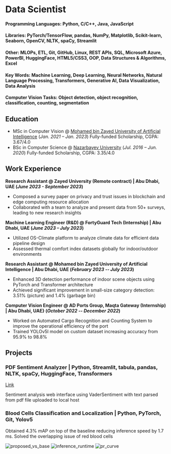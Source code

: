 # Data Scientist

#### Programming Languages: Python, C/C++, Java, JavaScript
#### Libraries: PyTorch/TensorFlow, pandas, NumPy, Matplotlib, Scikit-learn, Seaborn, OpenCV, NLTK, spaCy, Streamlit
#### Other: MLOPs, ETL, Git, GitHub, Linux, REST APIs, SQL, Microsoft Azure, PowerBI, HuggingFace, HTML5/CSS3, OOP, Data Structures & Algorithms, Excel
#### Key Words: Machine Learning, Deep Learning, Neural Networks, Natural Language Processing, Transformers, Generative AI, Data Visualization, Data Analysis
#### Computer Vision Tasks: Object detection, object recognition, classification, counting, segmentation

## Education
- MSc in Computer Vision @ [Mohamed bin Zayed University of Artificial Intelligence](https://mbzuai.ac.ae)  (_Jan. 2021 – Jan. 2023_)
  Fully-funded Scholarship, CGPA: 3.67/4.0  
- BSc in Computer Science @ [Nazarbayev University](https://nu.edu.kz) (_Jul. 2016 – Jun. 2020_)
  Fully-funded Scholarship, CGPA: 3.35/4.0 

## Work Experience
**Research Assistant @ Zayed University (Remote contract) | Abu Dhabi, UAE (_June 2023 - September 2023_)** 
- Composed a survey paper on privacy and trust issues in blockchain and edge computing resource allocation
- Collaborated with a team to analyze and present data from 50+ surveys, leading to new research insights

**Machine Learning Engineer (R&D) @ FortyGuard Tech (Internship) | Abu Dhabi, UAE (_June 2023 – July 2023_)**
- Utilized OS-Climate platform to analyze climate data for efficient data pipeline design
- Assessed thermal comfort index datasets globally for indoor/outdoor environments

**Research Assistant @ Mohamed bin Zayed University of Artificial Intelligence | Abu Dhabi, UAE (_February 2023 -- July 2023_)**
- Enhanced 3D detection performance of indoor scene objects using PyTorch and Transformer architecture
- Achieved significant improvement in small-size category detection: 3.51% (picture) and 1.4% (garbage bin)

**Computer Vision Engineer @ AD Ports Group, Maqta Gateway (Internship) | Abu Dhabi, UAE} (_October 2022 -- December 2022_)**
- Worked on Automated Cargo Recognition and Counting System to improve the operational efficiency of the port
- Trained YOLOv5l model on custom dataset increasing accuracy from 95.9% to 98.8%

## Projects
### PDF Sentiment Analyzer | Python, Streamlit, tabula, pandas, NLTK, spaCy, HuggingFace, Transformers
[Link](https://github.com/Aydana1/NLP_Sentiment_analysis)

Sentiment analysis web interface using VaderSentiment with text parsed from pdf file uploaded to local host 

### Blood Cells Classification and Localization | Python, PyTorch, Git, Yolov5

Obtained 4.3% mAP on top of the baseline reducing inference speed by 1.7 ms. Solved the overlapping issue of red blood cells 

![proposed_vs_base](https://github.com/Aydana1/portfolio/assets/23297062/b94da8bb-92d6-4ecd-bfe3-accf7a854a85)
![inference_runtime](https://github.com/Aydana1/portfolio/assets/23297062/414462b4-6492-43c4-b680-17d89612c31b)
![pr_curve](https://github.com/Aydana1/portfolio/assets/23297062/99aade97-fa79-4f1a-ae7e-c48671a6c098)
